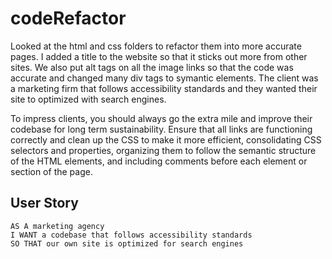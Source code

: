 # codeRefactor
Looked at the html and css folders to refactor them into more accurate pages. I added a title to the website so that it sticks out more from other sites. We also put alt tags on all the image links so that the code was accurate and changed many div tags to symantic elements. The client was a marketing firm that follows accessibility standards and they wanted their site to optimized with search engines.

To impress clients, you should always go the extra mile and improve their codebase for long term sustainability. Ensure that all links are functioning correctly and clean up the CSS to make it more efficient, consolidating CSS selectors and properties, organizing them to follow the semantic structure of the HTML elements, and including comments before each element or section of the page.

## User Story

```
AS A marketing agency
I WANT a codebase that follows accessibility standards
SO THAT our own site is optimized for search engines
```




